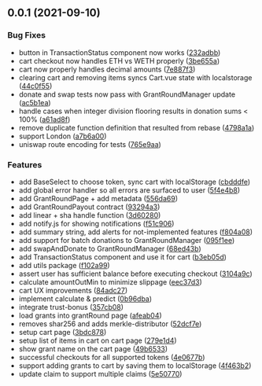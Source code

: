 ## 0.0.1 (2021-09-10)


### Bug Fixes

* button in TransactionStatus component now works ([232adbb](https://github.com/dcgtc/dgrants/commit/232adbb0381440843e4e31c3df4294b8214c84d6))
* cart checkout now handles ETH vs WETH properly ([3be655a](https://github.com/dcgtc/dgrants/commit/3be655a7f728a14a7f65209d60db28a58588bc3e))
* cart now properly handles decimal amounts ([7e887f3](https://github.com/dcgtc/dgrants/commit/7e887f32b5fc6c3bff125c683d98c459f04f554d))
* clearing cart and removing items syncs Cart.vue state with localstorage ([44c0f55](https://github.com/dcgtc/dgrants/commit/44c0f559d0a639e29d972c7b6a73821d22e54948))
* donate and swap tests now pass with GrantRoundManager update ([ac5b1ea](https://github.com/dcgtc/dgrants/commit/ac5b1eab11d055c88e31121fe45d4e1896e0773f))
* handle cases when integer division flooring results in donation sums < 100% ([a61ad8f](https://github.com/dcgtc/dgrants/commit/a61ad8fe0fab071fa211fa6a1feb0721d6ff93bf))
* remove duplicate function definition that resulted from rebase ([4798a1a](https://github.com/dcgtc/dgrants/commit/4798a1a360156005d6f3cf35e23b56ab0dd97666))
* support London ([a7b6a00](https://github.com/dcgtc/dgrants/commit/a7b6a00094ac87d20ac0b745eac72ae78058020a))
* uniswap route encoding for tests ([765e9aa](https://github.com/dcgtc/dgrants/commit/765e9aa5343b5bc6eee8fd264c1eb3fc150cad79))


### Features

* add BaseSelect to choose token, sync cart with localStorage ([cbdddfe](https://github.com/dcgtc/dgrants/commit/cbdddfea17482d8965b2242f413386d4dc370c56))
* add global error handler so all errors are surfaced to user ([5f4e4b8](https://github.com/dcgtc/dgrants/commit/5f4e4b8e67e6ece6e7cf24cb3385d455e00c29a6))
* add GrantRoundPage + add metadata ([556da69](https://github.com/dcgtc/dgrants/commit/556da69b8cbb19ff689d0445aa78271856bb4d8a))
* add GrantRoundPayout contract ([93294a3](https://github.com/dcgtc/dgrants/commit/93294a3d2878bedc3bfb36693a0520f4204ee9ed))
* add linear + sha handle function ([3d60280](https://github.com/dcgtc/dgrants/commit/3d6028047289b94484b76549a7344bbd80823809))
* add notify.js for showing notifications ([f51c906](https://github.com/dcgtc/dgrants/commit/f51c906cc7e215a0d833a9a7d884647458d292f4))
* add summary string, add alerts for not-implemented features ([f804a08](https://github.com/dcgtc/dgrants/commit/f804a08a303531b92d0ececa59375a7f6c48049c))
* add support for batch donations to GrantRoundManager ([095f1ee](https://github.com/dcgtc/dgrants/commit/095f1ee94186239a7dde71f4b1aa68208b651474))
* add swapAndDonate to GrantRoundManager ([68ed43b](https://github.com/dcgtc/dgrants/commit/68ed43bab8b7ffbe84c79115307eee7d45dbe5df))
* add TransactionStatus component and use it for cart ([b3eb05d](https://github.com/dcgtc/dgrants/commit/b3eb05d695b8e6aa1958fcc8898517073a20bcfe))
* add utils package ([f102a99](https://github.com/dcgtc/dgrants/commit/f102a99dd8678d860ce032841f3f2bb0496b83d1))
* assert user has sufficient balance before executing checkout ([3104a9c](https://github.com/dcgtc/dgrants/commit/3104a9c968151d150e3c3c55d45881a1d10ff699))
* calculate amountOutMin to minimize slippage ([eec37d3](https://github.com/dcgtc/dgrants/commit/eec37d346e9a6e213b72cd7dc40818db7b468c3d))
* cart UX improvements ([84adc27](https://github.com/dcgtc/dgrants/commit/84adc27ebd5ff937e0b789e53f7dafe7fd6bd07f))
* implement calculate & predict ([0b96dba](https://github.com/dcgtc/dgrants/commit/0b96dbaea8cc18a982f10a7c938816c12d1a3734))
* integrate trust-bonus ([357cb08](https://github.com/dcgtc/dgrants/commit/357cb08949163db268651a31080703ecda6d0eaa))
* load grants into grantRound page ([afeab04](https://github.com/dcgtc/dgrants/commit/afeab042d4c1c152b3e19a9d26ed8c16b35f833b))
* removes shar256 and adds merkle-distributor ([52dcf7e](https://github.com/dcgtc/dgrants/commit/52dcf7efd3bce9d17049f1abce75969b615e2aa5))
* setup cart page ([3bdc878](https://github.com/dcgtc/dgrants/commit/3bdc8783461a1f63318a5efc8a2d7b1be120c54e))
* setup list of items in cart on cart page ([279e1d4](https://github.com/dcgtc/dgrants/commit/279e1d482fec58c73e417f18fed84630ee7e28c8))
* show grant name on the cart page ([49b6533](https://github.com/dcgtc/dgrants/commit/49b65332a86b1d485dc23af7f99ad0679cbbde0d))
* successful checkouts for all supported tokens ([4e0677b](https://github.com/dcgtc/dgrants/commit/4e0677bc7c57fe812d8e37ce942210003ec3a6b2))
* support adding grants to cart by saving them to localStorage ([4f463b2](https://github.com/dcgtc/dgrants/commit/4f463b2780bc282573b0209d0499b5c6e2ad8467))
* update claim to support multiple claims ([5e50770](https://github.com/dcgtc/dgrants/commit/5e507701fbe4671a2b3fec2b6f0912470cc60b1d))



